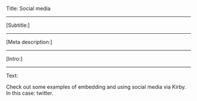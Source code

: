 Title: Social media

----

[Subtitle:]

----

[Meta description:]

----

[Intro:]

----

Text:

Check out some examples of embedding and using social media via Kirby. In this case: twitter.
